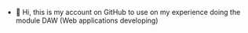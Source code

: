 - 👋 Hi, this is my account on GitHub to use on my experience doing the module DAW (Web applications developing)
